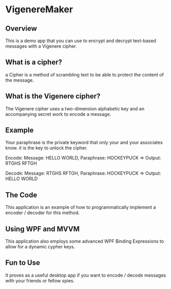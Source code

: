 # VigenereMaker

## Overview
This is a demo app that you can use to encrypt and decrypt text-based messages with a Vigenere cipher.

## What is a cipher? 
a Cipher is a method of scrambling text to be able to protect the content of the message. 

## What is the Vigenere cipher?
The Vigenere cipher uses a two-dimension alphabetic key and an accompanying secret work to encode a message.  

## Example
Your paraphrase is the private keyword that only your and your associates know.  it is the key to unlock the cipher. 

Encode: 
Message: HELLO WORLD, Paraphrase: HOCKEYPUCK => Output: RTGHS RFTGH

Decode: 
Message: RTGHS RFTGH, Paraphrase: HOCKEYPUCK => Output: HELLO WORLD

## The Code
This application is an example of how to programmatically implement a encoder / decoder for this method.  

## Using WPF and MVVM
This application also employs some advanced WPF Binding Expressions to allow for a dynamic cypher keys. 

## Fun to Use
It proves as a useful desktop app if you want to encode / decode messages with your friends or fellow spies. 
